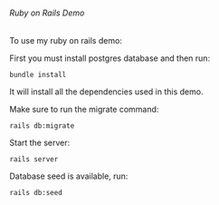 ###### Ruby on Rails Demo
To use my ruby on rails demo:

First you must install postgres database and then run:
```
bundle install
```
It will install all the dependencies used in this demo. 

Make sure to run the migrate command:
```
rails db:migrate
```

Start the server:
```
rails server
```

Database seed is available, run:
```
rails db:seed
```
